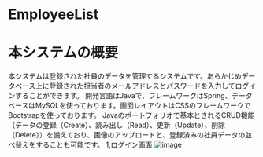 # EmployeeList
# 本システムの概要
本システムは登録された社員のデータを管理するシステムです。あらかじめデータベース上に登録された担当者のメールアドレスとパスワードを入力してログインすることができます。 開発言語はJavaで、フレームワークはSpring、データベースはMySQLを使っております。画面レイアウトはCSSのフレームワークでBootstrapを使っております。 Javaのポートフォリオで基本とされるCRUD機能（データの登録（Create）、読み出し（Read）、更新（Update）、削除（Delete））を備えており、画像のアップロードと、登録済みの社員データの並べ替えをすることも可能です。
1,ログイン画面
![image](https://user-images.githubusercontent.com/113487302/190537871-52cb2ab9-164b-4c7f-b4b6-bf1ca03be6a5.png)
